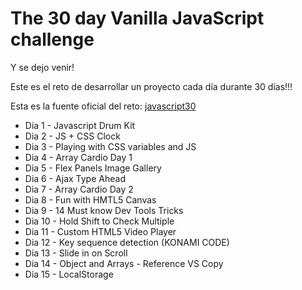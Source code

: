 # The 30 day Vanilla JavaScript challenge

Y se dejo venir! 

Este es el reto de desarrollar un proyecto cada día durante 30 días!!!

Esta es la fuente oficial del reto:
[javascript30](https://javascript30.com/)

* Dia 1 - Javascript Drum Kit
* Dia 2 - JS + CSS Clock
* Dia 3 - Playing with CSS variables and JS
* Dia 4 - Array Cardio  Day 1
* Dia 5 - Flex Panels Image Gallery
* Dia 6 - Ajax Type Ahead
* Dia 7 - Array Cardio Day 2
* Dia 8 - Fun with HMTL5 Canvas
* Dia 9 - 14 Must know Dev Tools Tricks
* Dia 10 - Hold Shift to Check Multiple
* Dia 11 - Custom HTML5 Video Player
* Dia 12 - Key sequence detection (KONAMI CODE)
* Dia 13 - Slide in on Scroll
* Dia 14 - Object and Arrays - Reference VS Copy
* Dia 15 - LocalStorage 
